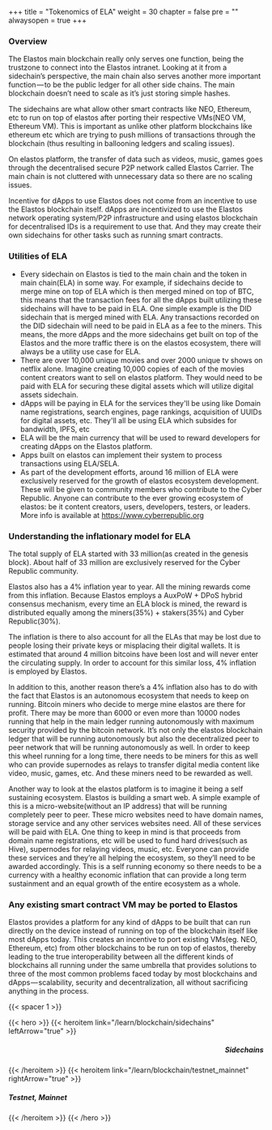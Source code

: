 +++
title = "Tokenomics of ELA"
weight = 30
chapter = false
pre = ""
alwaysopen = true
+++

### Overview

The Elastos main blockchain really only serves one function, being the trustzone to connect into the Elastos intranet. Looking at it from a sidechain’s perspective, the main chain also serves another more important function — to be the public ledger for all other side chains. The main blockchain doesn’t need to scale as it’s just storing simple hashes. 

The sidechains are what allow other smart contracts like NEO, Ethereum, etc to run on top of elastos after porting their respective VMs(NEO VM, Ethereum VM). This is important as unlike other platform blockchains like ethereum etc which are trying to push millions of transactions through the blockchain (thus resulting in ballooning ledgers and scaling issues). 

On elastos platform, the transfer of data such as videos, music, games goes through the decentralised secure P2P network called Elastos Carrier. The main chain is not cluttered with unnecessary data so there are no scaling issues. 

Incentive for dApps to use Elastos does not come from an incentive to use the Elastos blockchain itself. dApps are incentivized to use the Elastos network operating system/P2P infrastructure and using elastos blockchain for decentralised IDs is a requirement to use that. And they may create their own sidechains for other tasks such as running smart contracts.

### Utilities of ELA

* Every sidechain on Elastos is tied to the main chain and the token in main chain(ELA) in some way. For example, if sidechains decide to merge mine on top of ELA which is then merged mined on top of BTC, this means that the transaction fees for all the dApps built utilizing these sidechains will have to be paid in ELA. One simple example is the DID sidechain that is merged mined with ELA. Any transactions recorded on the DID sidechain will need to be paid in ELA as a fee to the miners. This means, the more dApps and the more sidechains get built on top of the Elastos and the more traffic there is on the elastos ecosystem, there will always be a utility use case for ELA.
* There are over 10,000 unique movies and over 2000 unique tv shows on netflix alone. Imagine creating 10,000 copies of each of the movies content creators want to sell on elastos platform. They would need to be paid with ELA for securing these digital assets which will utilize digital assets sidechain.
* dApps will be paying in ELA for the services they'll be using like Domain name registrations, search engines, page rankings, acquisition of UUIDs for digital assets, etc. They'll all be using ELA which subsides for bandwidth, IPFS, etc
* ELA will be the main currency that will be used to reward developers for creating dApps on the Elastos platform.
* Apps built on elastos can implement their system to process transactions using ELA/SELA.
* As part of the development efforts, around 16 million of ELA were exclusively reserved for the growth of elastos ecosystem development. These will be given to community members who contribute to the Cyber Republic. Anyone can contribute to the ever growing ecosystem of elastos: be it content creators, users, developers, testers, or leaders. More info is available at https://www.cyberrepublic.org

### Understanding the inflationary model for ELA

The total supply of ELA started with 33 million(as created in the genesis block). About half of 33 million are exclusively reserved for the Cyber Republic community.

Elastos also has a 4% inflation year to year. All the mining rewards come from this inflation. Because Elastos employs a AuxPoW + DPoS hybrid consensus mechanism, every time an ELA block is mined, the reward is distributed equally among the miners(35%) + stakers(35%) and Cyber Republic(30%).

The inflation is there to also account for all the ELAs that may be lost due to people losing their private keys or misplacing their digital wallets. It is estimated that around 4 million bitcoins have been lost and will never enter the circulating supply. In order to account for this similar loss, 4% inflation is employed by Elastos.

In addition to this, another reason there’s a 4% inflation also has to do with the fact that Elastos is an autonomous ecosystem that needs to keep on running. Bitcoin miners who decide to merge mine elastos are there for profit. There may be more than 6000 or even more than 10000 nodes running that help in the main ledger running autonomously with maximum security provided by the bitcoin network. It’s not only the elastos blockchain ledger that will be running autonomously but also the decentralized peer to peer network that will be running autonomously as well. In order to keep this wheel running for a long time, there needs to be miners for this as well who can provide supernodes as relays to transfer digital media content like video, music, games, etc. And these miners need to be rewarded as well.

Another way to look at the elastos platform is to imagine it being a self sustaining ecosystem. Elastos is building a smart web. A simple example of this is a micro-website(without an IP address) that will be running completely peer to peer. These micro websites need to have domain names, storage service and any other services websites need. All of these services will be paid with ELA. One thing to keep in mind is that proceeds from domain name registrations, etc will be used to fund hard drives(such as Hive), supernodes for relaying videos, music, etc. Everyone can provide these services and they’re all helping the ecosystem, so they’ll need to be awarded accordingly. This is a self running economy so there needs to be a currency with a healthy economic inflation that can provide a long term sustainment and an equal growth of the entire ecosystem as a whole.

### Any existing smart contract VM may be ported to Elastos


Elastos provides a platform for any kind of dApps to be built that can run directly on the device instead of running on top of the blockchain itself like most dApps today. This creates an incentive to port existing VMs(eg. NEO, Ethereum, etc) from other blockchains to be run on top of elastos, thereby leading to the true interoperability between all the different kinds of blockchains all running under the same umbrella that provides solutions to three of the most common problems faced today by most blockchains and dApps — scalability, security and decentralization, all without sacrificing anything in the process.


{{< spacer 1 >}}

{{< hero >}}
    {{< heroitem link="/learn/blockchain/sidechains" leftArrow="true" >}}
        <h5 style="text-align: right;">Sidechains</h5>
    {{< /heroitem >}}
    {{< heroitem link="/learn/blockchain/testnet_mainnet" rightArrow="true" >}}
        <h5>Testnet, Mainnet</h5>
    {{< /heroitem >}}
{{< /hero >}}
